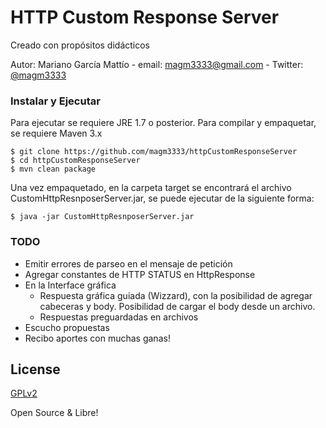 # HTTP Custom Response Server
Creado con propósitos didácticos 

Autor: Mariano García Mattío - email: [magm3333@gmail.com](mailto:magm3333@gmail.com) - Twitter: [@magm3333](https://twitter.com/magm3333)

### Instalar y Ejecutar

Para ejecutar se requiere JRE 1.7 o posterior.
Para compilar y empaquetar, se requiere Maven 3.x
 
```
$ git clone https://github.com/magm3333/httpCustomResponseServer
$ cd httpCustomResponseServer
$ mvn clean package
```
Una vez empaquetado, en la carpeta target se encontrará el archivo CustomHttpResnposerServer.jar, se puede ejecutar de la siguiente forma:

```
$ java -jar CustomHttpResnposerServer.jar
```
### TODO
* Emitir errores de parseo en el mensaje de petición
* Agregar constantes de HTTP STATUS en HttpResponse
* En la Interface gráfica
  * Respuesta gráfica guiada (Wizzard), con la posibilidad de agregar cabeceras y body. Posibilidad de cargar el body desde un archivo. 
  * Respuestas preguardadas en archivos
* Escucho propuestas
* Recibo aportes con muchas ganas!  

License
----
[GPLv2](https://www.gnu.org/licenses/license-list.es.html#GPLv2)

Open Source & Libre!

